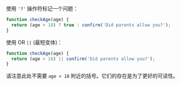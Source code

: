 使用 `'?'` 操作符标记一个问题：

```js
function checkAge(age) {
  return (age > 18) ? true : confirm('Did parents allow you?');
}
```

使用 OR `||` (最短变体)：

```js
function checkAge(age) {
  return (age > 18) || confirm('Did parents allow you?');
}
```

请注意此处不需要 `age > 18` 附近的括号。它们的存在是为了更好的可读性。
